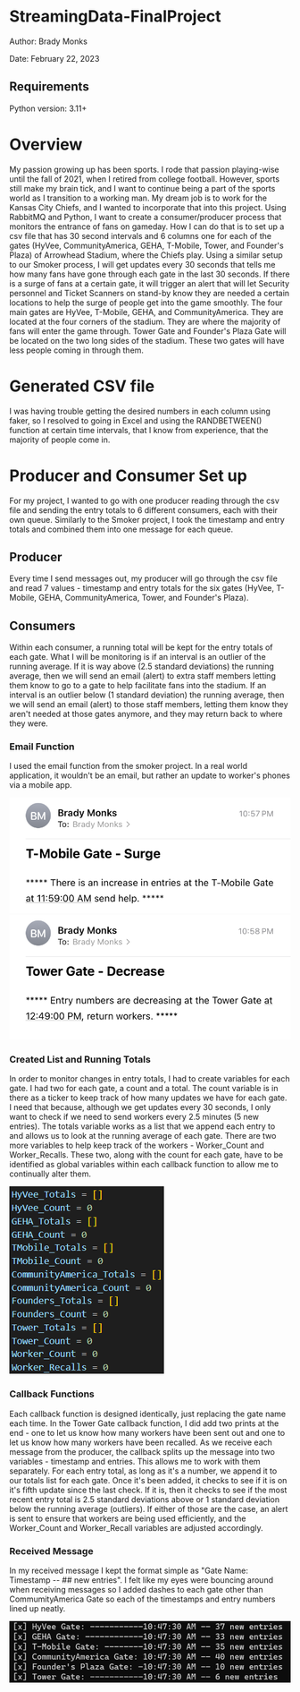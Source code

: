 # StreamingData-FinalProject

Author: Brady Monks

Date: February 22, 2023

## Requirements

Python version: 3.11+

# Overview

My passion growing up has been sports. I rode that passion playing-wise until the fall of 2021, when I retired from college football. However, sports still make my brain tick, and I want to continue being a part of the sports world as I transition to a working man. My dream job is to work for the Kansas City Chiefs, and I wanted to incorporate that into this project. Using RabbitMQ and Python, I want to create a consumer/producer process that monitors the entrance of fans on gameday. How I can do that is to set up a csv file that has 30 second intervals and 6 columns one for each of the gates (HyVee, CommunityAmerica, GEHA, T-Mobile, Tower, and Founder's Plaza) of Arrowhead Stadium, where the Chiefs play. Using a similar setup to our Smoker process, I will get updates every 30 seconds that tells me how many fans have gone through each gate in the last 30 seconds. If there is a surge of fans at a certain gate, it will trigger an alert that will let Security personnel and Ticket Scanners on stand-by know they are needed a certain locations to help the surge of people get into the game smoothly. The four main gates are HyVee, T-Mobile, GEHA, and CommunityAmerica. They are located at the four corners of the stadium. They are where the majority of fans will enter the game through. Tower Gate and Founder's Plaza Gate will be located on the two long sides of the stadium. These two gates will have less people coming in through them. 

# Generated CSV file

I was having trouble getting the desired numbers in each column using faker, so I resolved to going in Excel and using the RANDBETWEEN() function at certain time intervals, that I know from experience, that the majority of people come in. 

# Producer and Consumer Set up

For my project, I wanted to go with one producer reading through the csv file and sending the entry totals to 6 different consumers, each with their own queue. Similarly to the Smoker project, I took the timestamp and entry totals and combined them into one message for each queue. 

## Producer

Every time I send messages out, my producer will go through the csv file and read 7 values - timestamp and entry totals for the six gates (HyVee, T-Mobile, GEHA, CommunityAmerica, Tower, and Founder's Plaza). 

## Consumers

Within each consumer, a running total will be kept for the entry totals of each gate. What I will be monitoring is if an interval is an outlier of the running average. If it is way above (2.5 standard deviations) the running average, then we will send an email (alert) to extra staff members letting them know to go to a gate to help facilitate fans into the stadium. If an interval is an outlier below (1 standard deviation) the running average, then we will send an email (alert) to those staff members, letting them know they aren't needed at those gates anymore, and they may return back to where they were.

### Email Function

I used the email function from the smoker project. In a real world application, it wouldn't be an email, but rather an update to worker's phones via a mobile app. 

![Surge Email](EmailSurge.png)
![Decrease Email](EmailDecrease.png)

### Created List and Running Totals

In order to monitor changes in entry totals, I had to create variables for each gate. I had two for each gate, a count and a total. The count variable is in there as a ticker to keep track of how many updates we have for each gate. I need that because, although we get updates every 30 seconds, I only want to check if we need to send workers every 2.5 minutes (5 new entries). The totals variable works as a list that we append each entry to and allows us to look at the running average of each gate. 
There are two more variables to help keep track of the workers - Worker_Count and Worker_Recalls. These two, along with the count for each gate, have to be identified as global variables within each callback function to allow me to continually alter them. 

![Counts and Totals](CountsTotals.png)

### Callback Functions

Each callback function is designed identically, just replacing the gate name each time. In the Tower Gate callback function, I did add two prints at the end - one to let us know how many workers have been sent out and one to let us know how many workers have been recalled. As we receive each message from the producer, the callback splits up the message into two variables - timestamp and entries. This allows me to work with them separately. For each entry total, as long as it's a number, we append it to our totals list for each gate. Once it's been added, it checks to see if it is on it's fifth update since the last check. If it is, then it checks to see if the most recent entry total is 2.5 standard deviations above or 1 standard deviation below the running average (outliers). If either of those are the case, an alert is sent to ensure that workers are being used efficiently, and the Worker_Count and Worker_Recall variables are adjusted accordingly. 

### Received Message

In my received message I kept the format simple as "Gate Name: Timestamp -- ## new entries".
I felt like my eyes were bouncing around when receiving messages so I added dashes to each gate other than CommumityAmerica Gate so each of the timestamps and entry numbers lined up neatly.

![Message Received](ReceivedMessage.png)


